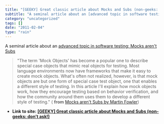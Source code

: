 ```yaml
---
title: "[GEEKY] Great classic article about Mocks and Subs (non-geeks: don’t ask!)"
subtitle: "A seminal article about an [advanced topic in software testing: Mocks aren't"
category: "uncategorized"
tags: []
date: "2011-02-04"
type: "rain"
---
```

A seminal article about an [advanced topic in software testing: Mocks aren't
Subs](<http://martinfowler.com/articles/mocksArentStubs.html>)

> "The term 'Mock Objects' has become a popular one to describe special case
> objects that mimic real objects for testing. Most language environments now
> have frameworks that make it easy to create mock objects. What's often not
> realized, however, is that mock objects are but one form of special case
> test object, one that enables a different style of testing. In this article
> I'll explain how mock objects work, how they encourage testing based on
> behavior verification, and how the community around them uses them to
> develop a different style of testing." ( **from** [Mocks aren't Subs by
> Martin Fowler](<http://martinfowler.com/articles/mocksArentStubs.html>))


* **Link to site:** **[[GEEKY] Great classic article about Mocks and Subs (non-geeks: don’t ask!)](None)**
